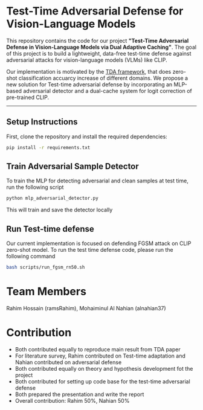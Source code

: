 # Test-Time Adversarial Defense for Vision-Language Models

This repository contains the code for our project **"Test-Time Adversarial Defense in Vision-Language Models via Dual Adaptive Caching"**. The goal of this project is to build a lightweight, data-free test-time defense against adversarial attacks for vision-language models (VLMs) like CLIP. 

Our implementation is motivated by the [TDA framework](https://github.com/kdiAAA/TDA.git), that does zero-shot classification accuarcy increase of different domains. We propose a new solution for Test-time adversarial defense by incorporating an MLP-based adversarial detector and a dual-cache system for logit correction of pre-trained CLIP.

---

## Setup Instructions

First, clone the repository and install the required dependencies:

```bash
pip install -r requirements.txt
```


## Train Adversarial Sample Detector

To train the MLP for detecting adversarial and clean samples at test time, run the following script

```bash
python mlp_adversarial_detector.py
```

This will train and save the detector locally

## Run Test-time defense

Our current implementation is focused on defending FGSM attack on CLIP zero-shot model. To run the test time defense code, please run the following command

```bash
bash scripts/run_fgsm_rn50.sh
```

# Team Members
Rahim Hossain (ramsRahim),
Mohaiminul Al Nahian (alnahian37)

# Contribution
- Both contributed equally to reproduce main result from TDA paper
- For literature survey, Rahim contributed on Test-time adaptation and Nahian contributed on adversarial defense
- Both contributed equally on theory and hypothesis development fot the project
- Both contributed for setting up code base for the test-time adversarial defense
- Both prepared the presentation and write the report
- Overall contribution: Rahim 50%, Nahian 50%
